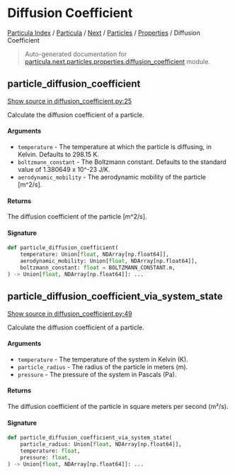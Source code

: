 # Diffusion Coefficient

[Particula Index](../../../../README.md#particula-index) / [Particula](../../../index.md#particula) / [Next](../../index.md#next) / [Particles](../index.md#particles) / [Properties](./index.md#properties) / Diffusion Coefficient

> Auto-generated documentation for [particula.next.particles.properties.diffusion_coefficient](https://github.com/Gorkowski/particula/blob/main/particula/next/particles/properties/diffusion_coefficient.py) module.

## particle_diffusion_coefficient

[Show source in diffusion_coefficient.py:25](https://github.com/Gorkowski/particula/blob/main/particula/next/particles/properties/diffusion_coefficient.py#L25)

Calculate the diffusion coefficient of a particle.

#### Arguments

- `temperature` - The temperature at which the particle is
    diffusing, in Kelvin. Defaults to 298.15 K.
- `boltzmann_constant` - The Boltzmann constant. Defaults to the
    standard value of 1.380649 x 10^-23 J/K.
- `aerodynamic_mobility` - The aerodynamic mobility of
    the particle [m^2/s].

#### Returns

The diffusion coefficient of the particle [m^2/s].

#### Signature

```python
def particle_diffusion_coefficient(
    temperature: Union[float, NDArray[np.float64]],
    aerodynamic_mobility: Union[float, NDArray[np.float64]],
    boltzmann_constant: float = BOLTZMANN_CONSTANT.m,
) -> Union[float, NDArray[np.float64]]: ...
```



## particle_diffusion_coefficient_via_system_state

[Show source in diffusion_coefficient.py:49](https://github.com/Gorkowski/particula/blob/main/particula/next/particles/properties/diffusion_coefficient.py#L49)

Calculate the diffusion coefficient of a particle.

#### Arguments

- `temperature` - The temperature of the system in Kelvin (K).
- `particle_radius` - The radius of the particle in meters (m).
- `pressure` - The pressure of the system in Pascals (Pa).

#### Returns

The diffusion coefficient of the particle in square meters per
second (m²/s).

#### Signature

```python
def particle_diffusion_coefficient_via_system_state(
    particle_radius: Union[float, NDArray[np.float64]],
    temperature: float,
    pressure: float,
) -> Union[float, NDArray[np.float64]]: ...
```
